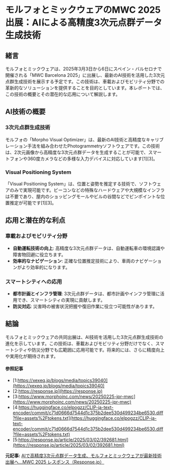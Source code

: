 # モルフォとミックウェアのMWC 2025出展：AIによる高精度3次元点群データ生成技術

## 緒言

モルフォとミックウェアは、2025年3月3日から6日にスペイン・バルセロナで開催される「MWC Barcelona 2025」に出展し、最新のAI技術を活用した3次元点群生成技術を展示する予定です。この技術は、車載およびモビリティ分野での革新的なソリューションを提供することを目的としています。本レポートでは、この技術の概要とその潜在的な応用について解説します。

## AI技術の概要

### 3次元点群生成技術

モルフォの「Morpho Visual Optimizer」は、最新のAI技術と高精度なキャリブレーション手法を組み合わせたPhotogrammetryソフトウェアです。この技術は、2次元画像から高精度な3次元点群データを生成することが可能で、スマートフォンや360度カメラなどの多様な入力デバイスに対応しています[1][3]。

### Visual Positioning System

「Visual Positioning System」は、位置と姿勢を推定する技術で、ソフトウェアのみで実現可能です。ビーコンなどの特殊なハードウェアや大規模なインフラは不要であり、屋内のショッピングモールやビルの谷間などでピンポイントな位置推定が可能です[1][3]。

## 応用と潜在的な利点

### 車載およびモビリティ分野

- **自動運転技術の向上**: 高精度な3次元点群データは、自動運転車の環境認識や障害物回避に役立ちます。
- **効率的なナビゲーション**: 正確な位置推定技術により、車両のナビゲーションがより効率的になります。

### スマートシティへの応用

- **都市計画とインフラ管理**: 3次元点群データは、都市計画やインフラ管理に活用でき、スマートシティの実現に貢献します。
- **防災対応**: 災害時の被害状況把握や復旧作業に役立つ可能性があります。

## 結論

モルフォとミックウェアの共同出展は、AI技術を活用した3次元点群生成技術の進化を示しています。この技術は、車載およびモビリティ分野だけでなく、スマートシティや防災分野でも広範囲に応用可能です。将来的には、さらに精度向上や実用化が期待されます。

#### 参照記事
- [1:https://xexeq.jp/blogs/media/topics39040](https://xexeq.jp/blogs/media/topics39040)
- [2:https://response.jp](https://response.jp)
- [3:https://www.morphoinc.com/news/20250225-jpr-mwc](https://www.morphoinc.com/news/20250225-jpr-mwc)
- [4:https://huggingface.co/elpogzz/CLIP-ja-text-encoder/commit/c71d0666d7544d1c375b2dee530d499234be6530.diff?file=assets%2Ftokens.txt](https://huggingface.co/elpogzz/CLIP-ja-text-encoder/commit/c71d0666d7544d1c375b2dee530d499234be6530.diff?file=assets%2Ftokens.txt)
- [5:https://response.jp/article/2025/03/02/392681.html](https://response.jp/article/2025/03/02/392681.html)


**元記事:** [AIで高精度3次元点群データ生成、モルフォとミックウェアが最新技術出展へ…MWC 2025 レスポンス（Response.jp）](https://response.jp/article/2025/03/02/392681.html)